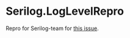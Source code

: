 # Serilog.LogLevelRepro
Repro for Serilog-team for [this issue](https://github.com/serilog/serilog-extensions-logging/issues/57).
